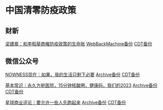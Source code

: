 # 中国清零防疫政策

## 财新

[梁建章：和李稻葵商榷防疫政策的生命账](http://opinion.caixin.com/2022-05-16/101885563.html) [WebBackMachine备份](https://web.archive.org/web/*/https://opinion.caixin.com/2022-05-16/101885563.html) [CDT备份](https://chinadigitaltimes.net/chinese/681611.html)

## 微信公众号

[NOWNESS现在｜如果，我的生活只剩下必要](https://mp.weixin.qq.com/s/EvenYZ45sKghTIh9Tye4Fg) [Archive备份](https://archive.ph/R1Bb7) [CDT备份](https://chinadigitaltimes.net/chinese/681594.html)

[基本常识｜永久方舱医院，15分钟核酸圈，健康码，我们的2023](https://mp.weixin.qq.com/s/9gSMG5y7UvhNrNW0uhFB5Q) [Archive备份](https://archive.ph/ULi59) [CDT备份](https://chinadigitaltimes.net/chinese/681470.html)

[星球商业评论｜要允许一些人先跑起来](https://mp.weixin.qq.com/s/GhzBzwnCUOOD_50UA_bwdQ) [Archive备份](https://archive.ph/4IAEa) [CDT备份](https://chinadigitaltimes.net/chinese/681572.html)
